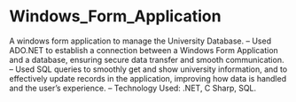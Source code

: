 # Windows_Form_Application
A windows form application to manage the University Database.
– Used ADO.NET to establish a connection between a Windows Form Application and a database, ensuring secure
data transfer and smooth communication.
– Used SQL queries to smoothly get and show university information, and to effectively update records in the
application, improving how data is handled and the user’s experience.
– Technology Used: .NET, C Sharp, SQL.
